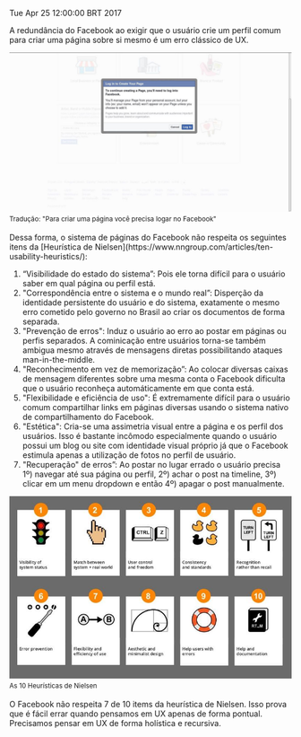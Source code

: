 Tue Apr 25 12:00:00 BRT 2017

A redundância do Facebook ao exigir que o usuário crie um perfil comum para criar uma página sobre si mesmo é um erro clássico de UX.

<div class="text-center">
<img src="/img/ux_facebook.jpg">
<br>
<small>Tradução: "Para criar uma página você precisa logar no Facebook"</small>
</div>
<br>
Dessa forma, o sistema de páginas do Facebook não respeita os seguintes itens da [Heurística de Nielsen](https://www.nngroup.com/articles/ten-usability-heuristics/):

1. “Visibilidade do estado do sistema”: Pois ele torna difícil para o usuário saber em qual página ou perfil está.
2. "Correspondência entre o sistema e o mundo real”: Disperção da identidade persistente do usuário e do sistema, exatamente o mesmo erro cometido pelo governo no Brasil ao criar os documentos de forma separada.
3. "Prevenção de erros": Induz o usuário ao erro ao postar em páginas ou perfis separados. A cominicação entre usuários torna-se também ambigua mesmo através de mensagens diretas possibilitando ataques man-in-the-middle.
4. "Reconhecimento em vez de memorização”: Ao colocar diversas caixas de mensagem diferentes sobre uma mesma conta o Facebook dificulta que o usuário reconheça automáticamente em que conta está.
5. "Flexibilidade e eficiência de uso": É extremamente difícil para o usuário comum compartilhar links em páginas diversas usando o sistema nativo de compartilhamento do Facebook.
6. "Estética": Cria-se uma assimetria visual entre a página e os perfil dos usuários. Isso é bastante incômodo especialmente quando o usuário possui um blog ou site com identidade visual próprio já que o Facebook estimula apenas a utilização de fotos no perfil de usuário.
7. "Recuperação" de erros”: Ao postar no lugar errado o usuário precisa 1º) navegar até sua página ou perfil, 2º) achar o post na timeline, 3º) clicar em um menu dropdown e então 4º) apagar o post manualmente.

<div class="text-center">
<img src="/img/ux_heuristicas.jpg">
<br>
<small>As 10 Heurísticas de Nielsen</small>
</div>
<br>
O Facebook não respeita 7 de 10 items da heurística de Nielsen. Isso prova que é fácil errar quando pensamos em UX apenas de forma pontual. Precisamos pensar em UX de forma holística e recursiva.
